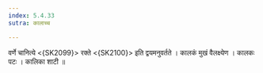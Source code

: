 ```yaml
---
index: 5.4.33
sutra: कालाच्च

---
```

 वर्णे चानित्ये <{SK2099}> रक्ते <{SK2100}> इति द्वयमनुवर्तते । कालकं मुखं वैलक्ष्येण । कालकः पटः । कालिका शाटी ॥